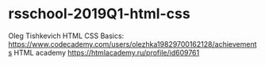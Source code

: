 # rsschool-2019Q1-html-css
Oleg Tishkevich
HTML CSS Basics: https://www.codecademy.com/users/olezhka19829700162128/achievements
HTML academy https://htmlacademy.ru/profile/id609761
